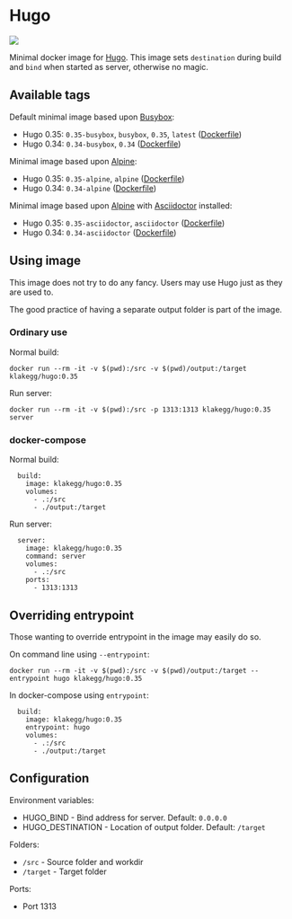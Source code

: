 # Hugo

[![](https://images.microbadger.com/badges/image/klakegg/hugo.svg)](https://microbadger.com/images/klakegg/hugo "Get your own image badge on microbadger.com")

Minimal docker image for [Hugo](http://gohugo.io/). This image sets `destination` during build and `bind` when started as server, otherwise no magic.


## Available tags

Default minimal image based upon [Busybox](https://hub.docker.com/r/_/busybox/):
* Hugo 0.35: `0.35-busybox`, `busybox`, `0.35`, `latest` ([Dockerfile](https://github.com/klakegg/docker-hugo/blob/0.35/Dockerfile))
* Hugo 0.34: `0.34-busybox`, `0.34` ([Dockerfile](https://github.com/klakegg/docker-hugo/blob/0.34/Dockerfile))

Minimal image based upon [Alpine](https://hub.docker.com/r/_/alpine/):
* Hugo 0.35: `0.35-alpine`, `alpine` ([Dockerfile](https://github.com/klakegg/docker-hugo/blob/0.35/Dockerfile-alpine))
* Hugo 0.34: `0.34-alpine` ([Dockerfile](https://github.com/klakegg/docker-hugo/blob/0.34/Dockerfile-alpine))

Minimal image based upon [Alpine](https://hub.docker.com/r/_/alpine/) with [Asciidoctor](http://asciidoctor.org/) installed:
* Hugo 0.35: `0.35-asciidoctor`, `asciidoctor` ([Dockerfile](https://github.com/klakegg/docker-hugo/blob/0.35/Dockerfile-asciidoctor))
* Hugo 0.34: `0.34-asciidoctor` ([Dockerfile](https://github.com/klakegg/docker-hugo/blob/0.34/Dockerfile-asciidoctor))


## Using image

This image does not try to do any fancy. Users may use Hugo just as they are used to.

The good practice of having a separate output folder is part of the image.


### Ordinary use

Normal build:

```docker run --rm -it -v $(pwd):/src -v $(pwd)/output:/target klakegg/hugo:0.35```

Run server:

```docker run --rm -it -v $(pwd):/src -p 1313:1313 klakegg/hugo:0.35 server```


### docker-compose

Normal build:

```
  build:
    image: klakegg/hugo:0.35
    volumes:
      - .:/src
      - ./output:/target
```

Run server:

```
  server:
    image: klakegg/hugo:0.35
    command: server
    volumes:
      - .:/src
    ports:
      - 1313:1313
```


## Overriding entrypoint

Those wanting to override entrypoint in the image may easily do so.

On command line using `--entrypoint`:

```docker run --rm -it -v $(pwd):/src -v $(pwd)/output:/target --entrypoint hugo klakegg/hugo:0.35```

In docker-compose using `entrypoint`:

```
  build:
    image: klakegg/hugo:0.35
    entrypoint: hugo
    volumes:
      - .:/src
      - ./output:/target
```


## Configuration

Environment variables:
* HUGO_BIND - Bind address for server. Default: `0.0.0.0`
* HUGO_DESTINATION - Location of output folder. Default: `/target`

Folders:
* ```/src``` - Source folder and workdir
* ```/target``` - Target folder

Ports:
* Port 1313


